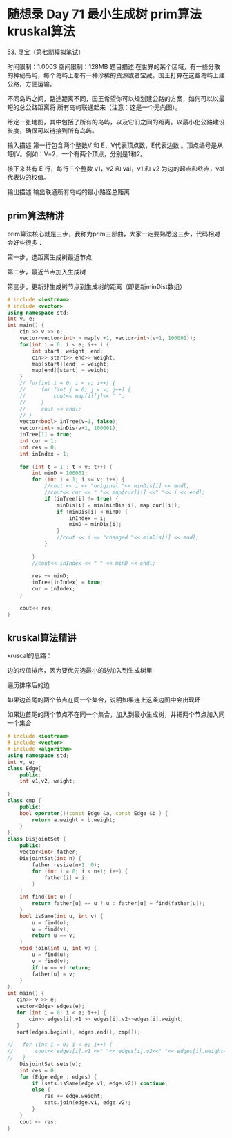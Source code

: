 # 随想录 Day 71 最小生成树 prim算法 kruskal算法




[53. 寻宝（第七期模拟笔试）](https://kamacoder.com/problempage.php?pid=1053)

时间限制：1.000S  空间限制：128MB
题目描述
在世界的某个区域，有一些分散的神秘岛屿，每个岛屿上都有一种珍稀的资源或者宝藏。国王打算在这些岛屿上建公路，方便运输。

不同岛屿之间，路途距离不同，国王希望你可以规划建公路的方案，如何可以以最短的总公路距离将 所有岛屿联通起来（注意：这是一个无向图）。 

给定一张地图，其中包括了所有的岛屿，以及它们之间的距离。以最小化公路建设长度，确保可以链接到所有岛屿。

输入描述
第一行包含两个整数V 和 E，V代表顶点数，E代表边数 。顶点编号是从1到V。例如：V=2，一个有两个顶点，分别是1和2。

接下来共有 E 行，每行三个整数 v1，v2 和 val，v1 和 v2 为边的起点和终点，val代表边的权值。

输出描述
输出联通所有岛屿的最小路径总距离

## prim算法精讲 

prim算法核心就是三步，我称为prim三部曲，大家一定要熟悉这三步，代码相对会好些很多：

第一步，选距离生成树最近节点

第二步，最近节点加入生成树

第三步，更新非生成树节点到生成树的距离（即更新minDist数组）

```cpp
# include <iostream>
# include <vector>
using namespace std;
int v, e;
int main() {
    cin >> v >> e;
    vector<vector<int> > map(v +1, vector<int>(v+1, 100001));
    for(int i = 0; i < e; i++ ) {
        int start, weight, end;
        cin>> start>> end>> weight;
        map[start][end] = weight;
        map[end][start] = weight;
    }
    // for(int i = 0; i < v; i++) {
    //     for (int j = 0; j < v; j++) {
    //         cout<< map[i][j]<< " ";
    //     }
    //     cout << endl;
    // }
    vector<bool> inTree(v+1, false);
    vector<int> minDis(v+1, 100001);
    inTree[1] = true;
    int cur = 1;
    int res = 0;
    int inIndex = 1;
    
    for (int t = 1 ; t < v; t++) {
        int minD = 100001;
        for (int i = 1; i <= v; i++) {
            //cout << i << "original "<< minDis[i] << endl;
            //cout<< cur << " "<< map[cur][i] <<" "<< i << endl;
            if (inTree[i] != true) {
                minDis[i] = min(minDis[i], map[cur][i]);
                if (minDis[i] < minD) {
                    inIndex = i;
                    minD = minDis[i];
                }
                //cout << i << "changed "<< minDis[i] << endl;
            }
           
        }
        //cout<< inIndex << " " << minD << endl;
        
        res += minD;
        inTree[inIndex] = true;
        cur = inIndex;
    }
    
    cout<< res;
}
```

## kruskal算法精讲
kruscal的思路：

边的权值排序，因为要优先选最小的边加入到生成树里

遍历排序后的边

如果边首尾的两个节点在同一个集合，说明如果连上这条边图中会出现环

如果边首尾的两个节点不在同一个集合，加入到最小生成树，并把两个节点加入同一个集合
```cpp
# include <iostream>
# include <vector>
# include <algorithm>
using namespace std;
int v, e;
class Edge{
    public:
    int v1,v2, weight;
    
};
class cmp {
    public:
    bool operator()(const Edge &a, const Edge &b ) {
        return a.weight < b.weight;
    }
};
class DisjointSet {
    public:
    vector<int> father;
    DisjointSet(int n) {
        father.resize(n+1, 0);
        for (int i = 0; i < n+1; i++) {
            father[i] = i;
        }
    }
    int find(int u) {
        return father[u] == u ? u : father[u] = find(father[u]);
    }
    bool isSame(int u, int v) {
        u = find(u);
        v = find(v);
        return u == v;
    }
    void join(int u, int v) {
        u = find(u);
        v = find(v);
        if (u == v) return;
        father[u] = v;
    }
};
int main() {
   cin>> v >> e;
   vector<Edge> edges(e);
   for (int i = 0; i < e; i++) {
       cin>> edges[i].v1 >> edges[i].v2>>edges[i].weight;
   }
   sort(edges.begin(), edges.end(), cmp());
   
//   for (int i = 0; i < e; i++) {
//       cout<< edges[i].v1 <<" "<< edges[i].v2<<" "<< edges[i].weight<< endl;;
//   }
    DisjointSet sets(v);
    int res = 0;
    for (Edge edge : edges) {
        if (sets.isSame(edge.v1, edge.v2)) continue;
        else {
            res += edge.weight;
            sets.join(edge.v1, edge.v2);
        }
    }
    cout << res;
}
```